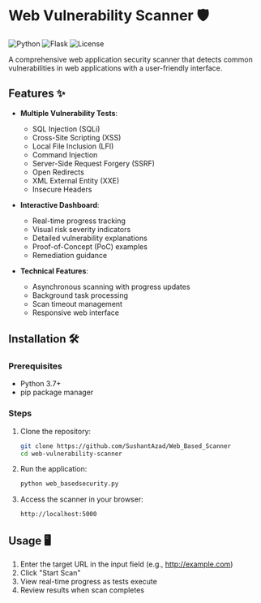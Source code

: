 # Web Vulnerability Scanner 🛡️

![Python](https://img.shields.io/badge/python-3.7+-blue.svg)
![Flask](https://img.shields.io/badge/flask-2.0+-green.svg)
![License](https://img.shields.io/badge/license-MIT-orange.svg)

A comprehensive web application security scanner that detects common vulnerabilities in web applications with a user-friendly interface.

## Features ✨

- **Multiple Vulnerability Tests**:
  - SQL Injection (SQLi)
  - Cross-Site Scripting (XSS)
  - Local File Inclusion (LFI)
  - Command Injection
  - Server-Side Request Forgery (SSRF)
  - Open Redirects
  - XML External Entity (XXE)
  - Insecure Headers

- **Interactive Dashboard**:
  - Real-time progress tracking
  - Visual risk severity indicators
  - Detailed vulnerability explanations
  - Proof-of-Concept (PoC) examples
  - Remediation guidance

- **Technical Features**:
  - Asynchronous scanning with progress updates
  - Background task processing
  - Scan timeout management
  - Responsive web interface

## Installation 🛠️

### Prerequisites
- Python 3.7+
- pip package manager

### Steps
1. Clone the repository:
   ```bash
   git clone https://github.com/SushantAzad/Web_Based_Scanner
   cd web-vulnerability-scanner
2. Run the application:
   ```bash
   python web_basedsecurity.py
3. Access the scanner in your browser:
   ```bash
   http://localhost:5000

## Usage 🖥️
1. Enter the target URL in the input field (e.g., http://example.com)
2. Click "Start Scan"
3. View real-time progress as tests execute
4. Review results when scan completes

